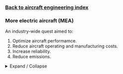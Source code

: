 ### [Back to aircraft engineering index](../INDEX/aircraft_engineering.md)
### More electric aircraft (MEA)

An industry-wide quest aimed to:  
1. Optimize aircraft performamce.  
2. Reduce aircraft operating and manufacturing costs.  
3. Increase reliability.  
4. Reduce emissions.  

<details markdown='1'><summary>Expand / Collapse</summary>

### links
1. [acare 2050 flight path](acare_2050_flight_path.md) - sets up the goals in regards to emissions for future aircrafts.
2. [electrohydrostatic_actuator](electrohydrostatic_actuator.md) - one of the research directions for MEA

### sources
>[https://moreelectricaircraft.com/](https://moreelectricaircraft.com/
)
</details>
